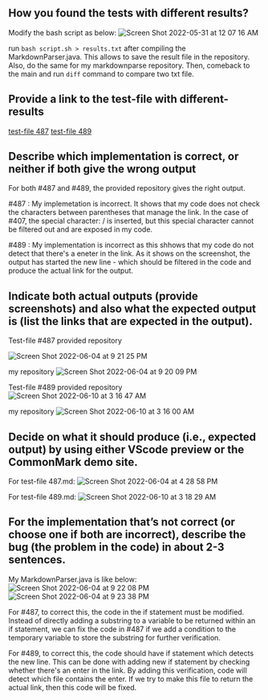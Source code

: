 ## How you found the tests with different results?

Modify the bash script as below:
![Screen Shot 2022-05-31 at 12 07 16 AM](https://user-images.githubusercontent.com/103228431/171113911-fd044259-5df8-4844-955e-fa262130868a.png)

run `bash script.sh > results.txt` after compiling the MarkdownParser.java. This allows to save the result file in the repository. Also, do the same for my markdownparse repository. Then, comeback to the main and run `diff` command to compare two txt file.

## Provide a link to the test-file with different-results
[test-file 487](https://github.com/nidhidhamnani/markdown-parser/blob/main/test-files/487.md)
[test-file 489](https://github.com/nidhidhamnani/markdown-parser/blob/main/test-files/489.md)

## Describe which implementation is correct, or neither if both give the wrong output

For both #487 and #489, the provided repository gives the right output. 

#487 : My implemetation is incorrect. It shows that my code does not check the characters between parentheses that manage the link. In the case of #407, the special character: / is inserted, but this special character cannot be filtered out and are exposed in my code.

#489 : My implementation is incorrect as this shhows that my code do not detect that there's a eneter in the link. As it shows on the screenshot, the output has started the new line - which should be filtered in the code and produce the actual link for the output.

## Indicate both actual outputs (provide screenshots) and also what the expected output is (list the links that are expected in the output).

Test-file #487
provided repository

![Screen Shot 2022-06-04 at 9 21 25 PM](https://user-images.githubusercontent.com/103228431/172034939-7924e9df-8b32-4c33-84b1-bdad11bd0a00.png)

my repository
![Screen Shot 2022-06-04 at 9 20 09 PM](https://user-images.githubusercontent.com/103228431/172034934-38d5f947-3490-4f2b-8c3c-7e79124bb09e.png)

Test-file #489
provided repository
![Screen Shot 2022-06-10 at 3 16 47 AM](https://user-images.githubusercontent.com/103228431/173044882-0d9ae21f-2089-47c1-b14e-564a4024e471.png)

my repository
![Screen Shot 2022-06-10 at 3 16 00 AM](https://user-images.githubusercontent.com/103228431/173044905-34accf9c-6a2e-46e2-aca9-4ab7bb9e6483.png)


## Decide on what it should produce (i.e., expected output) by using either VScode preview or the CommonMark demo site.
For test-file 487.md:
![Screen Shot 2022-06-04 at 4 28 58 PM](https://user-images.githubusercontent.com/103228431/172028728-64ca2780-9271-4d62-a51f-738527827eb5.png)

For test-file 489.md:
![Screen Shot 2022-06-10 at 3 18 29 AM](https://user-images.githubusercontent.com/103228431/173045027-c15b4c20-1f81-40e9-b044-de6e4dfeae0c.png)

## For the implementation that’s not correct (or choose one if both are incorrect), describe the bug (the problem in the code) in about 2-3 sentences. 

My MarkdownParser.java is like below:
![Screen Shot 2022-06-04 at 9 22 08 PM](https://user-images.githubusercontent.com/103228431/172034952-a25e84ef-fa9d-463e-94a0-b9c28377ebef.png)
![Screen Shot 2022-06-04 at 9 23 38 PM](https://user-images.githubusercontent.com/103228431/172034964-0f5985ad-9dba-4b86-b470-b60322878db2.png)

For #487, to correct this, the code in the if statement must be modified. Instead of directly adding a substring to a variable to be returned within an if statement, we can fix the code in #487 if we add a condition to the temporary variable to store the substring for further verification.

For #489, to correct this, the code should have if statement which detects the new line. This can be done with adding new if statement by checking whether there's an enter in the link. By adding this verification, code will detect which file contains the enter. If we try to make this file to return the actual link, then this code will be fixed. 
